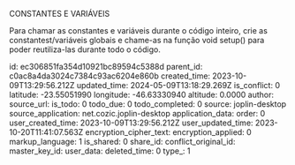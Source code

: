 CONSTANTES E VARIÁVEIS

Para chamar as constantes e variáveis durante o código inteiro, crie as constantest/variáveis globais e chame-as na função void setup() para poder reutiliza-las durante todo o código.




id: ec306851fa354d10921bc89594c5388d
parent_id: c0ac8a4da3024c7384c93ac6204e860b
created_time: 2023-10-09T13:29:56.212Z
updated_time: 2024-05-09T13:18:29.269Z
is_conflict: 0
latitude: -23.55051990
longitude: -46.63330940
altitude: 0.0000
author: 
source_url: 
is_todo: 0
todo_due: 0
todo_completed: 0
source: joplin-desktop
source_application: net.cozic.joplin-desktop
application_data: 
order: 0
user_created_time: 2023-10-09T13:29:56.212Z
user_updated_time: 2023-10-20T11:41:07.563Z
encryption_cipher_text: 
encryption_applied: 0
markup_language: 1
is_shared: 0
share_id: 
conflict_original_id: 
master_key_id: 
user_data: 
deleted_time: 0
type_: 1